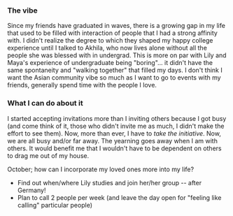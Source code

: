 ### The vibe
Since my friends have graduated in waves, there is a growing gap in my life that used to be filled with interaction of people that I had a strong affinity with. I didn't realize the degree to which they shaped my happy college experience until I talked to Akhila, who now lives alone without all the people she was blessed with in undergrad. This is more on par with Lily and Maya's experience of undergraduate being "boring"... it didn't have the same spontaneity and "walking together" that filled my days. I don't think I want the Asian community vibe so much as I want to go to events with my friends, generally spend time with the people I love.
### What I can do about it

I started accepting invitations more than I inviting others because I got busy (and come think of it, those who didn't invite me as much, I didn't make the effort to see them). Now, more than ever, I have to *take the initiative*. Now, we are all busy and/or far away. The yearning goes away when I am with others. It would benefit me that I wouldn't have to be dependent on others to drag me out of my house.

October; how can I incorporate my loved ones more into my life?
- Find out when/where Lily studies and join her/her group -- after Germany!
- Plan to call 2 people per week (and leave the day open for "feeling like calling" particular people)

